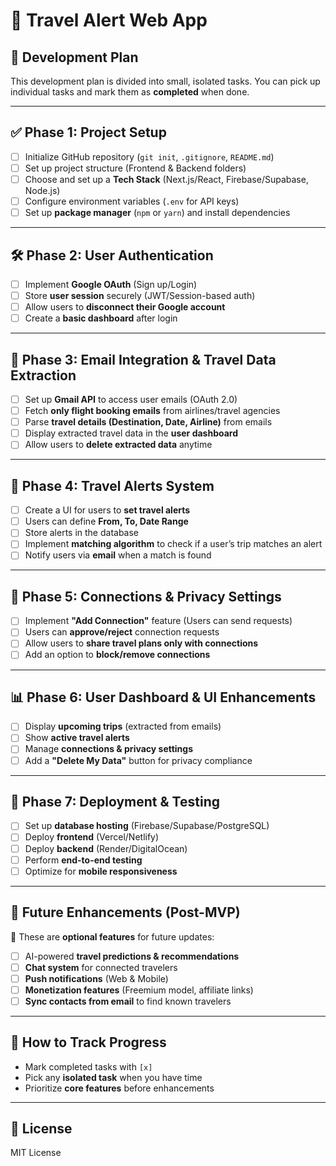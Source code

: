 # 🚀 Travel Alert Web App

## 📌 Development Plan  

This development plan is divided into small, isolated tasks. You can pick up individual tasks and mark them as **completed** when done.

---

## ✅ Phase 1: Project Setup  
- [ ] Initialize GitHub repository (`git init`, `.gitignore`, `README.md`)  
- [ ] Set up project structure (Frontend & Backend folders)  
- [ ] Choose and set up a **Tech Stack** (Next.js/React, Firebase/Supabase, Node.js)  
- [ ] Configure environment variables (`.env` for API keys)  
- [ ] Set up **package manager** (`npm` or `yarn`) and install dependencies  

---

## 🛠 Phase 2: User Authentication  
- [ ] Implement **Google OAuth** (Sign up/Login)  
- [ ] Store **user session** securely (JWT/Session-based auth)  
- [ ] Allow users to **disconnect their Google account**  
- [ ] Create a **basic dashboard** after login  

---

## 📧 Phase 3: Email Integration & Travel Data Extraction  
- [ ] Set up **Gmail API** to access user emails (OAuth 2.0)  
- [ ] Fetch **only flight booking emails** from airlines/travel agencies  
- [ ] Parse **travel details (Destination, Date, Airline)** from emails  
- [ ] Display extracted travel data in the **user dashboard**  
- [ ] Allow users to **delete extracted data** anytime  

---

## 🔔 Phase 4: Travel Alerts System  
- [ ] Create a UI for users to **set travel alerts**  
- [ ] Users can define **From, To, Date Range**  
- [ ] Store alerts in the database  
- [ ] Implement **matching algorithm** to check if a user’s trip matches an alert  
- [ ] Notify users via **email** when a match is found  

---

## 🔗 Phase 5: Connections & Privacy Settings  
- [ ] Implement **"Add Connection"** feature (Users can send requests)  
- [ ] Users can **approve/reject** connection requests  
- [ ] Allow users to **share travel plans only with connections**  
- [ ] Add an option to **block/remove connections**  

---

## 📊 Phase 6: User Dashboard & UI Enhancements  
- [ ] Display **upcoming trips** (extracted from emails)  
- [ ] Show **active travel alerts**  
- [ ] Manage **connections & privacy settings**  
- [ ] Add a **"Delete My Data"** button for privacy compliance  

---

## 🚀 Phase 7: Deployment & Testing  
- [ ] Set up **database hosting** (Firebase/Supabase/PostgreSQL)  
- [ ] Deploy **frontend** (Vercel/Netlify)  
- [ ] Deploy **backend** (Render/DigitalOcean)  
- [ ] Perform **end-to-end testing**  
- [ ] Optimize for **mobile responsiveness**  

---

## 📌 Future Enhancements (Post-MVP)  
🚀 These are **optional features** for future updates:  
- [ ] AI-powered **travel predictions & recommendations**  
- [ ] **Chat system** for connected travelers  
- [ ] **Push notifications** (Web & Mobile)  
- [ ] **Monetization features** (Freemium model, affiliate links)  
- [ ] **Sync contacts from email** to find known travelers  

---

## 📝 How to Track Progress  
- Mark completed tasks with `[x]`  
- Pick any **isolated task** when you have time  
- Prioritize **core features** before enhancements  

---

## 📄 License  
MIT License  

